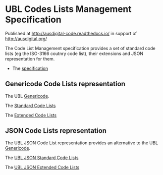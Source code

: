 # UBL Codes Lists Management Specification

Published at http://ausdigital-code.readthedocs.io/ in support of http://ausdigital.org/

The Code List Management specification provides a set of standard code lists (eg the ISO-3166 coutnry code list), their extensions and JSON representation for them.

* The [specification](/docs/index.md)


## Genericode Code Lists representation

The UBL [Genericode](https://docs.oasis-open.org/codelist/cs-genericode-1.0/doc/oasis-code-list-representation-genericode.html). 

The [Standard Code Lists](https://github.com/ausdigital/ausdigital-code/blob/syn-v1/master/codes/standard)

The [Extended Code Lists](https://github.com/ausdigital/ausdigital-code/blob/syn-v1/master/codes/extended)


## JSON Code Lists representation

The UBL JSON Code List representation provides an alternative to the UBL [Genericode](https://docs.oasis-open.org/codelist/cs-genericode-1.0/doc/oasis-code-list-representation-genericode.html).

The [UBL JSON Standard Code Lists](https://github.com/ausdigital/ausdigital-code/tree/master/syn/codes/standard)

The [UBL JSON Extended Code Lists](https://github.com/ausdigital/ausdigital-code/tree/master/syn/codes/extended)
